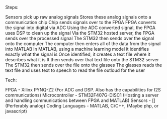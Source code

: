 Steps:

Sensors pick up raw analog signals
Stores these analog signals onto a communication chip
Chip sends signals over to the FPGA
FPGA converts the signal into digital via ADC
Using the ADC converted signal, the FPGA uses DSP to clean up the signal
Via the STM32 hosted server, the FPGA sends over the processed signal
The STM32 then sends over the signal onto the computer
The computer then enters all of the data from the signal into MATLAB
In MATLAB, using a machine learning model it identifies exactly what the signal is
Once identified, it creates a text file where it describes what it is
It then sends over that text file onto the STM32 server
The STM32 then sends over the file onto the glasses
The glasses reads the text file and uses text to speech to read the file outloud for the user

Tech:

FPGA - Xilinx PYNQ-Z2 (For ADC and DSP. Also has the capabilities for I2S communications)
Microcontroller - STM32F407G-DISC1 (Hosting a server and handling communications between FPGA and MATLAB)
Sensors - [] (Perferably analog)
Coding Languages - MATLAB, C/C++, (Maybe php, or javascript)

